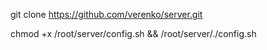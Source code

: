 git clone https://github.com/verenko/server.git

chmod +x /root/server/config.sh && /root/server/./config.sh
